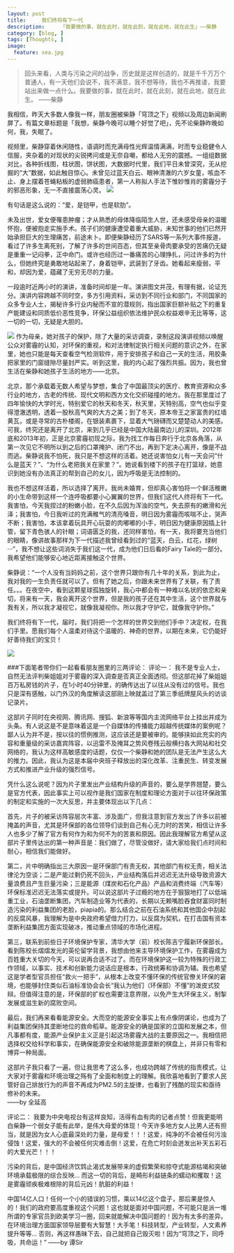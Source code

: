 ```yaml
---
layout: post  
title:     我们终将有下一代
description:     「我要做的事，就在此时，就在此刻，就在此地，就在此生」——柴静
category: [blog, ]  
tags: [Thoughts, ]  
image:
  feature: sea.jpg
---
```

> 回头来看，人类与污染之间的战争，历史就是这样创造的，就是千千万万个普通人，有一天他们会说不，我不满意，我不想等待，我也不再推诿，我要站出来做一点什么。我要做的事，就在此时，就在此刻，就在此地，就在此生。——柴静我相信，昨天大多数人像我一样，朋友圈被柴静「穹顶之下」视频以及周边新闻刷屏了。有篇文章标题是「我想，柴静今晚可以睡个好觉了吧」，先不论柴静昨晚如何，我，失眠了。视频里，柴静穿着休闲随性，语调时而充满母性光辉温情满满，时而专业稳健令人信服，夹杂着的对现状的尖锐拷问或是无奈自嘲，都给人无穷的震撼。一组组数据对比，各种折线图，柱状图，饼状图，大数据时代里，我们平日未曾深究，无从挖掘的“大”数据，如此触目惊心。未曾见过蓝天白云、眼神清澈的六岁女童，咳血不止、身上摆着苍蝇粘板的虚弱肺癌患者，第一人称拟人手法下惟妙惟肖的雾霾分子的邪恶形象，无一不直接震荡心灵。![](http://imglf1.nosdn.127.net/img/aUdKV3ZPSUJkTVZLWWNLWmJ5aFo5NEZTU3FtRUpySkZMZkFJNlFaR1orWEk0WDJVbGFpUEZ3PT0.jpg?imageView&thumbnail=1680x0&quality=96&stripmeta=0&type=jpg) 有句话是这么说的：“爱，是铠甲，也是软肋”。未及出世，爱女便罹患肿瘤；才从熟悉的母体降临陌生人世，还未感受母亲的温暖怀抱，便被抱走实施手术。孩子们的健康遭受着重大威胁，未知世事的他们已然开始承担巨大的生理痛苦，前途未卜。即便柴静经历了SARS等一系列大事件报道，看过了许多生离死别，了解了许多的世间百态，但其至亲骨肉要承受的苦痛仍无疑是重重一记闷拳，正中命门。或许也经历过一番痛苦的心理挣扎，问过许多的为什么，但她终究是勇敢地站起来了，身着铠甲，武装到了牙齿。她看起来瘦弱，平和，却因为爱，蕴藏了无穷无尽的力量。一段逾时近两小时的演讲，准备时间却是一年。演讲图文并茂，有理有据，论证充分。演讲内容跨越不同时空，多方引用资料，采访到不同行业和部门，不同国家的众多专业人士，揭秘许多行业内秘而不宣的潜规则，指出国家巨额补贴之下的重复产能建设和同质低价恶性竞争，环保公益组织依法维护民众权益艰辛无比等等，这一切的一切，无疑是大胆的。 ![](http://imglf1.nosdn.127.net/img/aUdKV3ZPSUJkTVZLWWNLWmJ5aFo5KzJZUGVueVhrY1ZlNTMwYTNXYlRydG9NckRCVmh5dDJBPT0.jpg?imageView&thumbnail=1680x0&quality=96&stripmeta=0&type=jpg)作为母亲，她对孩子的保护，除了大量的采访调查，录制这段演讲视频以唤醒公众对雾霾的认知，对环保的重视，和对法律制定执行相关问题的意识之外，在家里，她也只能是每天查看空气检测软件，用于安排孩子和自己一天的生活，用胶条把家里的门窗缝隙尽量封严实。听到这里，我的内心起了强烈共振。因为，我也曾生活在柴静和她孩子生活的地方——北京。北京，那个承载着无数人希望与梦想，集合了中国最顶尖的医疗、教育资源和众多行业的地方，古老的传统、现代文明和西方文化交织碰撞的地方。我在那里度过了四年愉快的大学时光，特别爱它的秋天和冬天，秋天里，天特别高，空气也似乎变得澄澈透明，透着一股秋高气爽的大方之美；到了冬天，原本帝王之家富贵的红墙黄瓦，或是寻常的古朴楼阁，在银装素裹下，显着大气磅礴而又楚楚动人的美感。可我，终究还是离开了北京，来到几乎已经是中国大陆最南边儿的深圳。2012年底和2013年初，正是北京雾霾初现之际，我为找工作每日奔行于北京各角落，从第一次见它不明所以到之后的口罩掩护、闭门不出，再到下定决心离开，像是不战而逃。柴静说我不怕死，我只是不想这样的活着。她还说害怕女儿有一天会问“什么是蓝天？”、“为什么老把我关在家里？”。她说看到楼下的孩子在打篮球，她意识到她没有办法真正的帮到自己的女儿，因为呼吸是无法控制的。我也不想这样活着，所以选择了离开。我尚未婚育，但却真心害怕将一个鲜活稚嫩的小生命带到这样一个连呼吸都要小心翼翼的世界，但我们这代人终将有下一代。我害怕，今天我捏过的粉嫩小脸，在不久后因为浑浊的空气，失去原有的嫩滑和光泽；我害怕，今日我听过的充满稚气的清亮嗓音，明日因为雾霾而咳喘不止，哭声不断；我害怕，本该拿着玩具开心玩耍的肉嘟嘟的小手，明日因为健康原因插上针管，留下青色骇人的针眼；词语匮乏的我，还同样害怕，有一天，我将要充当他们的眼睛，像讲故事那样为下一代描述我曾经看到过的“蓝天，白云，红花，绿树···”，我不想让这些词消失于我们这一代，成为他们日后看的Fairy Tale的一部分。我希望他们能够安心地近距离接触这个世界。柴静说：“一个人没有当妈妈之前，这个世界只跟你有几十年的关系，到此为止，我对我的一生负责任就可以了。但有了她之后，你跟未来世界有了关联，有了责任。。。在夜空中，看到这颗星球孤独旋转，我心中都会有一种难以名状的依恋和亲切，将来有一天，我会离开这个世界，但是我的孩子还在其中生活，这个世界就与我有关，所以我才凝视它，就像我凝视你。所以我才守护它，就像我守护你。”我们终将有下一代，届时，我们将把一个怎样的世界交到他们手中？决定权，在我们手里。愿我们每个人温柔对待这个温暖的、神奇的世界，以期在未来，它仍能好好善待我们的宝贝！![](http://imglf2.nosdn.127.net/img/aUdKV3ZPSUJkTVZLWWNLWmJ5aFo5MThTTEZIdnhvWERIK2JkZGVIT3Jpend6OW5GZFo4UElnPT0.jpg?imageView&thumbnail=1680x0&quality=96&stripmeta=0&type=jpg) ###下面笔者带你们一起看看朋友圈里的三两评论：评论一：我不是专业人士，自然无法评判柴姐姐对于雾霾的深入调查是否真正全面透彻。但这部花掉了柴姐姐百万私房钱的片子，在1小时40分钟里，的确传达出了以往从没有过的信号。我也只是深有感触，以门外汉的角度解读这部刚上映就盖过了第三季纸牌屋风头的访谈记录片。这部片子同时在央视网、腾讯网、搜狐、新浪等等国内主流网络平台上挂出并成为头条。有人说这是不是意味着这是一个自媒体的传播能力超越传统媒体的案例呢？鄙人认为并不是，按以往的惯例推测，这应该还是要被审的。能够挟如此充实的内容和重量级的采访嘉宾阵容，以迅雷不及掩耳之势风卷残云般横扫各大网站和社交网络的，我认为这样高敏感度的话题，仅仅一个柴静和她的团队是无法产生这么大的推力。因此，我认为这是本届中央班子释放出的深化改革、注重民生、转变发展方式和推进产业升级的强烈信号。  凭什么这么说呢？因为片子里发出产业结构升级的声音的，要么是学界翘楚，要么是官方代表，因此事实上可以视作是我们国家在制度和理论方面对于以往环保政策的制定和实施的一次大反思，并主要体现出以下几点：首先，片子的被采访阵容层次丰富、涉及面广，但我注意到官方发出了许多以前被掩盖的声音，尤其是环保部的各位领导们谈到自己有心无力时的苦笑，相信让许多人也多少了解了官方有何作为和为何不为的苦衷和原因。因此我理解官方希望从这部片子里传达出的第一种声音是：我们做了，尽管没做好，请大家给我们点时间和耐心，相信我们能做好。第二，片中明确指出三大原因一是环保部门有责无权，其他部门有权无责，相关法律沦为空谈；二是产能过剩仍死不回头，产业结构落后并迟迟无法升级导致资源大量浪费且产生巨量污染；三是能源（煤炭和石化产品）产品和消费终端（汽车等）环保标准迟迟无法落实或提升。可以说这部片子过瘾的地方在于狠狠地打了以低端重工业，石油垄断集团，汽车制造业等为代表的，长期以无赖嘴脸吞食财富同时制造污染的利益集团的老脸，piapia的。那么结合之前在石油系统和其他国企中刮起的反腐风暴，我理解为是中央政府希望借力打力，以反腐为契机，在打击国有资本垄断利益集团方面实现破冰，推动重点领域的市场化进程。第三，联系到前些日子环境保护专家，清华大学（前）校长陈吉宁履新环保部长。看到陈校长熠熠发光的英伦留学背景，我想由他来主导环境保护工作，在雾霾成为百姓重大关切的今天，可以说再合适不过了。而在环境保护这一较为特殊的行政工作领域，以事实、技术和创新能力说话应是根本，行政统筹和协调为辅。我也希望这是学者型官员担任“救火一把手”，从根本上改变不懂环保的传统官僚关环保的窘境，也能够封住类似石油标准协会会长“我认为他们（环保部）不懂”的泼皮式狡辩。但值得注意的是，环保部的扩权也需要注意界限，以免产生大环保主义，制掣发展或滋生新的腐败空间。最后，我们再来看看能源安全。大而空的能源安全事实上有点像阴谋论，也成为了利益集团保持其垄断地位的救命稻草。能源安全的确是国家的立国和发展之本，但凡事都有度，能源产业保护主义正是引起这场雾霾大战的主要原因之一。我相信把选择权交给科学和事实，在确保能源安全和破除能源垄断的棋盘上，并非只有零和博弈一种局面。这部片子我只看了一遍，但让我思考了这么多，也成功跨越了传统的指责模式，让大家对于雾霾和环境治理之殇有了全面和制度上的理解。我欣喜地看到了要求人民管好自己排放行为的声音不再成为PM2.5的主旋律，也看到了残酷的现实和亟待修补的未来。  ——by 全延高评论二：我要为中央电视台有这样良知，活得有血有肉的记者点赞！但我更能明白柴静一个弱女子能有此举，是伟大母爱的体现！今天许多地方女人比男人还有担当，就是因为女人心底最深处的力量，是母爱！！！这爱，纯净的不会被任何污浊侵蚀！这爱，强大的不会被任何灾难击倒！这爱，在危亡时刻会迸发出补天五彩石的大爱光芒！！！ 污染的背后，是中国经济饮鸩止渴式发展带来的虚假繁荣和掠夺式能源枯竭和突破环境承载极限的综合反映… 而这一切的背后，是畸形利益链条的蠕动和攫取！这是雾霾顽疾极难根除的背后元凶！肮脏的利益！ 中国14亿人口！任何一个小的错误的习惯，乘以14亿这个盘子，那后果是惊人的！我们的政府要高度重视这个问题！这也就是面对中国问题，不可能只是派一堆所谓的专家官员到欧美学习一圈，回来就能解决中国问题的！因为有太多的差异。在环境治理方面国家领导层要有大智慧！大手笔！科技转型，产业转型，人文素养提升等等… 否则，再这样愚昧下去，自己就把自己毁灭啦！因为“穹顶之下，同呼吸，共命运！” ——by 谭Sir